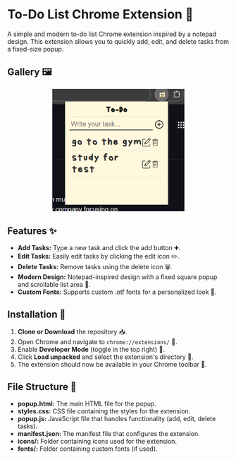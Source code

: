 # To-Do List Chrome Extension 📝

A simple and modern to-do list Chrome extension inspired by a notepad design. This extension allows you to quickly add, edit, and delete tasks from a fixed-size popup.

## Gallery 🖼️

<p align="center">
  <img src="demo.png" alt="Demo" width="300">
</p>


## Features ✨

- **Add Tasks:** Type a new task and click the add button ➕.
- **Edit Tasks:** Easily edit tasks by clicking the edit icon ✏️.
- **Delete Tasks:** Remove tasks using the delete icon 🗑️.
- **Modern Design:** Notepad-inspired design with a fixed square popup and scrollable list area 📜.
- **Custom Fonts:** Supports custom .otf fonts for a personalized look 🎨.

## Installation 🚀

1. **Clone or Download** the repository 📥.
2. Open Chrome and navigate to `chrome://extensions/` 🔧.
3. Enable **Developer Mode** (toggle in the top right) 🔄.
4. Click **Load unpacked** and select the extension's directory 📂.
5. The extension should now be available in your Chrome toolbar 🎉.

## File Structure 📁

- **popup.html:** The main HTML file for the popup.
- **styles.css:** CSS file containing the styles for the extension.
- **popup.js:** JavaScript file that handles functionality (add, edit, delete tasks).
- **manifest.json:** The manifest file that configures the extension.
- **icons/:** Folder containing icons used for the extension.
- **fonts/:** Folder containing custom fonts (if used).


